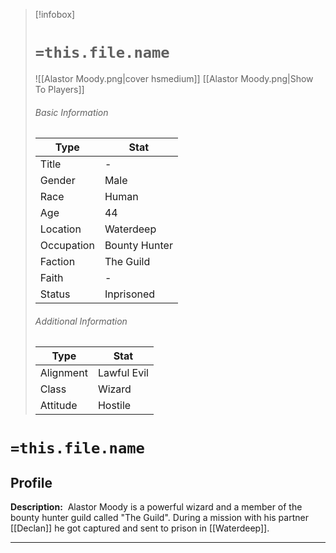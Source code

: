 > [!infobox]
> # `=this.file.name`
> ![[Alastor Moody.png|cover hsmedium]]
> [[Alastor Moody.png|Show To Players]]
> ###### Basic Information
> Type |  Stat |
> ---|---|
> Title | - |
> Gender | Male |
> Race | Human |
> Age | 44 |
> Location | Waterdeep |
> Occupation | Bounty Hunter |
> Faction | The Guild |
> Faith | - |
> Status | Inprisoned |
> ###### Additional Information
> Type |  Stat |
> ---|---|
> Alignment | Lawful Evil |
> Class | Wizard |
> Attitude | Hostile |

# `=this.file.name`
## Profile

**Description:** 
Alastor Moody is a powerful wizard and a member of the bounty hunter guild called "The Guild". During a mission with his partner [[Declan]] he got captured and sent to prison in [[Waterdeep]].

---